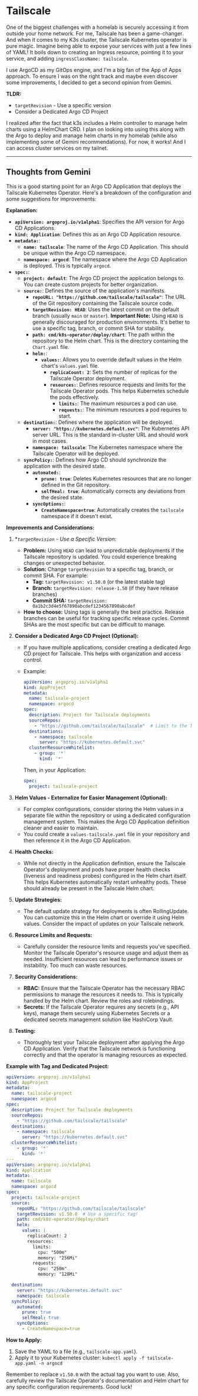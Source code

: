 # Tailscale

One of the biggest challenges with a homelab is securely accessing it from outside your home network.  For me, Tailscale has been a game-changer.  And when it comes to my K3s cluster, the Tailscale Kubernetes operator is pure magic.  Imagine being able to expose your services with just a few lines of YAML!  It boils down to creating an Ingress resource, pointing it to your service, and adding `ingressClassName: tailscale`.

I use ArgoCD as my GitOps engine, and I'm a big fan of the App of Apps approach.  To ensure I was on the right track and maybe even discover some improvements, I decided to get a second opinion from Gemini.

**TLDR:**

* `targetRevision` - Use a specific version
* Consider a Dedicated Argo CD Project

I realized after the fact that k3s includes a Helm controller to manage helm charts using a HelmChart CRD. I plan on looking into using this along with the Argo to deploy and manage helm charts in my homelab (while also implementing some of Gemini recommendations). For now, it works! And I can access cluster services on my tailnet.

---

## Thoughts from Gemini

This is a good starting point for an Argo CD Application that deploys the Tailscale Kubernetes Operator. Here's a breakdown of the configuration and some suggestions for improvements:

**Explanation:**

* **`apiVersion: argoproj.io/v1alpha1`**:  Specifies the API version for Argo CD Applications.
* **`kind: Application`**:  Defines this as an Argo CD Application resource.
* **`metadata:`**:
  * **`name: tailscale`**:  The name of the Argo CD Application.  This should be unique within the Argo CD namespace.
  * **`namespace: argocd`**:  The namespace where the Argo CD Application is deployed.  This is typically `argocd`.
* **`spec:`**:
  * **`project: default`**:  The Argo CD project the application belongs to.  You can create custom projects for better organization.
  * **`source:`**:  Defines the source of the application's manifests.
    * **`repoURL: "https://github.com/tailscale/tailscale"`**: The URL of the Git repository containing the Tailscale source code.
    * **`targetRevision: HEAD`**:  Uses the latest commit on the default branch (usually `main` or `master`).  **Important Note:** Using `HEAD` is generally discouraged for production environments.  It's better to use a specific tag, branch, or commit SHA for stability.
    * **`path: cmd/k8s-operator/deploy/chart`**:  The path within the repository to the Helm chart.  This is the directory containing the `Chart.yaml` file.
    * **`helm:`**:
      * **`values:`**:  Allows you to override default values in the Helm chart's `values.yaml` file.
        * **`replicaCount: 2`**:  Sets the number of replicas for the Tailscale Operator deployment.
        * **`resources:`**:  Defines resource requests and limits for the Tailscale Operator pods.  This helps Kubernetes schedule the pods effectively.
          * **`limits:`**:  The maximum resources a pod can use.
          * **`requests:`**:  The minimum resources a pod requires to start.
  * **`destination:`**:  Defines where the application will be deployed.
    * **`server: "https://kubernetes.default.svc"`**: The Kubernetes API server URL.  This is the standard in-cluster URL and should work in most cases.
    * **`namespace: tailscale`**: The Kubernetes namespace where the Tailscale Operator will be deployed.
  * **`syncPolicy:`**:  Defines how Argo CD should synchronize the application with the desired state.
    * **`automated:`**:
      * **`prune: true`**:  Deletes Kubernetes resources that are no longer defined in the Git repository.
      * **`selfHeal: true`**:  Automatically corrects any deviations from the desired state.
    * **`syncOptions:`**:
      * **`CreateNamespace=true`**:  Automatically creates the `tailscale` namespace if it doesn't exist.

**Improvements and Considerations:**

1. **`targetRevision` - Use a Specific Version:*

   * **Problem:**  Using `HEAD` can lead to unpredictable deployments if the Tailscale repository is updated.  You could experience breaking changes or unexpected behavior.
   * **Solution:**  Change `targetRevision` to a specific tag, branch, or commit SHA.  For example:
     * **Tag:** `targetRevision: v1.50.0` (or the latest stable tag)
     * **Branch:** `targetRevision: release-1.50` (if they have release branches)
     * **Commit SHA:** `targetRevision: 0a1b2c3d4e5f67890abcdef1234567890abcdef`
   * **How to choose:**  Using tags is generally the best practice.  Release branches can be useful for tracking specific release cycles.  Commit SHAs are the most specific but can be difficult to manage.

2. **Consider a Dedicated Argo CD Project (Optional):**

   * If you have multiple applications, consider creating a dedicated Argo CD project for Tailscale.  This helps with organization and access control.
   * Example:

     ```yaml
     apiVersion: argoproj.io/v1alpha1
     kind: AppProject
     metadata:
       name: tailscale-project
       namespace: argocd
     spec:
       description: Project for Tailscale deployments
       sourceRepos:
         - "https://github.com/tailscale/tailscale"  # Limit to the Tailscale repo
       destinations:
         - namespace: tailscale
           server: "https://kubernetes.default.svc"
       clusterResourceWhitelist:
         - group: '*'
           kind: '*'
     ```

     Then, in your Application:

     ```yaml
     spec:
       project: tailscale-project
     ```

3. **Helm Values - Externalize for Easier Management (Optional):**

   * For complex configurations, consider storing the Helm values in a separate file within the repository or using a dedicated configuration management system.  This makes the Argo CD Application definition cleaner and easier to maintain.
   * You could create a `values-tailscale.yaml` file in your repository and then reference it in the Argo CD Application.

4. **Health Checks:**

   * While not directly in the Application definition, ensure the Tailscale Operator's deployment and pods have proper health checks (liveness and readiness probes) configured in the Helm chart itself.  This helps Kubernetes automatically restart unhealthy pods.  These should already be present in the Tailscale Helm chart.

5. **Update Strategies:**

   * The default update strategy for deployments is often RollingUpdate.  You can customize this in the Helm chart or override it using Helm values.  Consider the impact of updates on your Tailscale network.

6. **Resource Limits and Requests:**

   * Carefully consider the resource limits and requests you've specified.  Monitor the Tailscale Operator's resource usage and adjust them as needed.  Insufficient resources can lead to performance issues or instability.  Too much can waste resources.

7. **Security Considerations:**

   * **RBAC:** Ensure that the Tailscale Operator has the necessary RBAC permissions to manage the resources it needs to.  This is typically handled by the Helm chart.  Review the roles and rolebindings.
   * **Secrets:**  If the Tailscale Operator requires any secrets (e.g., API keys), manage them securely using Kubernetes Secrets or a dedicated secrets management solution like HashiCorp Vault.

8. **Testing:**

   * Thoroughly test your Tailscale deployment after applying the Argo CD Application.  Verify that the Tailscale network is functioning correctly and that the operator is managing resources as expected.

**Example with Tag and Dedicated Project:**

```yaml
apiVersion: argoproj.io/v1alpha1
kind: AppProject
metadata:
  name: tailscale-project
  namespace: argocd
spec:
  description: Project for Tailscale deployments
  sourceRepos:
    - "https://github.com/tailscale/tailscale"
  destinations:
    - namespace: tailscale
      server: "https://kubernetes.default.svc"
  clusterResourceWhitelist:
    - group: '*'
      kind: '*'
---
apiVersion: argoproj.io/v1alpha1
kind: Application
metadata:
  name: tailscale
  namespace: argocd
spec:
  project: tailscale-project
  source:
    repoURL: "https://github.com/tailscale/tailscale"
    targetRevision: v1.50.0  # Use a specific tag!
    path: cmd/k8s-operator/deploy/chart
    helm:
      values: |
        replicaCount: 2
        resources:
          limits:
            cpu: "500m"
            memory: "256Mi"
          requests:
            cpu: "250m"
            memory: "128Mi"

  destination:
    server: "https://kubernetes.default.svc"
    namespace: tailscale
  syncPolicy:
    automated:
      prune: true
      selfHeal: true
    syncOptions:
      - CreateNamespace=true
```

**How to Apply:**

1. Save the YAML to a file (e.g., `tailscale-app.yaml`).
2. Apply it to your Kubernetes cluster: `kubectl apply -f tailscale-app.yaml -n argocd`

Remember to replace `v1.50.0` with the actual tag you want to use.  Also, carefully review the Tailscale Operator's documentation and Helm chart for any specific configuration requirements.  Good luck!
